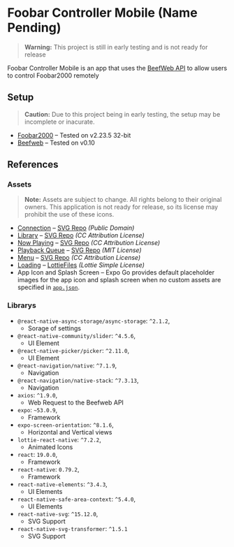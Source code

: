 # Foobar Controller Mobile (Name Pending)
> **Warning:** This project is still in early testing and is not ready for release

Foobar Controller Mobile is an app that uses the [BeefWeb API](https://github.com/hyperblast/beefweb) to allow users to control Foobar2000 remotely 

## Setup
> **Caution:** Due to this project being in early testing, the setup may be incomplete or inacurate.

- [Foobar2000](https://www.foobar2000.org) – Tested on v2.23.5 32-bit
- [Beefweb](https://github.com/hyperblast/beefweb) – Tested on v0.10

## References

### Assets

> **Note:** Assets are subject to change. All rights belong to their original owners. This application is not ready for release, so its license may prohibit the use of these icons.

- [Connection](./src/assets/navigation/connection.svg) – [SVG Repo](https://www.svgrepo.com/svg/513070/wifi-1029) *(Public Domain)*
- [Library](./src/assets/navigation/library.svg) – [SVG Repo](https://www.svgrepo.com/svg/532810/folder) *(CC Attribution License)*
- [Now Playing](./src/assets/navigation/nowPlaying.svg) – [SVG Repo](https://www.svgrepo.com/svg/532708/music) *(CC Attribution License)*
- [Playback Queue](./src/assets/navigation/playbackQueue.svg) – [SVG Repo](https://www.svgrepo.com/svg/362993/queue-bold) *(MIT License)*
- [Menu](./src/assets/menu.svg) – [SVG Repo](https://www.svgrepo.com/svg/532195/menu) *(CC Attribution License)*
- [Loading](./src/assets/lottie/loading.lottie.json) – [LottieFiles](https://lottiefiles.com/free-animation/music-play-Izr4xf80lB) *(Lottie Simple License)*
- App Icon and Splash Screen – Expo Go provides default placeholder images for the app icon and splash screen when no custom assets are specified in [`app.json`](./app.json).

### Librarys

- `@react-native-async-storage/async-storage`: `^2.1.2`,
    - Sorage of settings
- `@react-native-community/slider`: `^4.5.6`,
    - UI Element
- `@react-native-picker/picker`: `^2.11.0`,
    - UI Element
- `@react-navigation/native`: `^7.1.9`,
    - Navigation
- `@react-navigation/native-stack`: `^7.3.13`,
    - Navigation
- `axios`: `^1.9.0`,
    - Web Request to the Beefweb API
- `expo`: `~53.0.9`,
    - Framework
- `expo-screen-orientation`: `^8.1.6`, 
    - Horizontal and Vertical views
- `lottie-react-native`: `^7.2.2`,
    - Animated Icons
- `react`: `19.0.0`,
    - Framework
- `react-native`: `0.79.2`,
    - Framework
- `react-native-elements`: `^3.4.3`,
    - UI Elements
- `react-native-safe-area-context`: `^5.4.0`,
    - UI Elements
- `react-native-svg`: `^15.12.0`,
    - SVG Support
- `react-native-svg-transformer`: `^1.5.1`
    - SVG Support